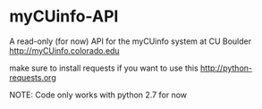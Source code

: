 myCUinfo-API
============

A read-only (for now) API for the myCUinfo system at CU Boulder http://myCUinfo.colorado.edu

make sure to install requests if you want to use this
http://python-requests.org

NOTE: Code only works with python 2.7 for now
